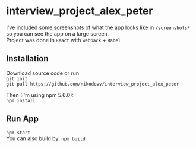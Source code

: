 # interview_project_alex_peter
I've included some screenshots of what the app looks like in `/screenshots*` so you can see the app on a large screen.  
Project was done in `React` with `webpack` + `Babel`
## Installation

Download source code or run  
`git init`  
`git pull https://github.com/nikodevv/interview_project_alex_peter`

Then (I'm using npm 5.6.0):  
`npm install`

## Run App
`npm start`  
You can also build by:
`npm build`

